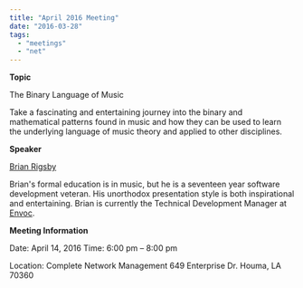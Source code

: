 ```yaml
---
title: "April 2016 Meeting"
date: "2016-03-28"
tags: 
  - "meetings"
  - "net"
---
```


**Topic**

The Binary Language of Music

Take a fascinating and entertaining journey into the binary and mathematical patterns found in music and how they can be used to learn the underlying language of music theory and applied to other disciplines.

**Speaker**

[Brian Rigsby](http://zendeveloper.blogspot.com/)

Brian's formal education is in music, but he is a seventeen year software development veteran. His unorthodox presentation style is both inspirational and entertaining. Brian is currently the Technical Development Manager at [Envoc](http://envoc.com/).

**Meeting Information**

Date: April 14, 2016 Time: 6:00 pm – 8:00 pm

Location: Complete Network Management 649 Enterprise Dr. Houma, LA 70360
